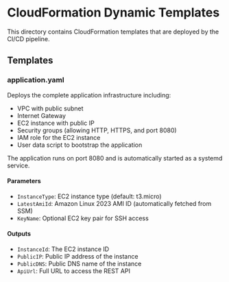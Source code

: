 # CloudFormation Dynamic Templates

This directory contains CloudFormation templates that are deployed by the CI/CD pipeline.

## Templates

### application.yaml
Deploys the complete application infrastructure including:
- VPC with public subnet
- Internet Gateway
- EC2 instance with public IP
- Security groups (allowing HTTP, HTTPS, and port 8080)
- IAM role for the EC2 instance
- User data script to bootstrap the application

The application runs on port 8080 and is automatically started as a systemd service.

#### Parameters

- `InstanceType`: EC2 instance type (default: t3.micro)
- `LatestAmiId`: Amazon Linux 2023 AMI ID (automatically fetched from SSM)
- `KeyName`: Optional EC2 key pair for SSH access

#### Outputs

- `InstanceId`: The EC2 instance ID
- `PublicIP`: Public IP address of the instance
- `PublicDNS`: Public DNS name of the instance
- `ApiUrl`: Full URL to access the REST API
